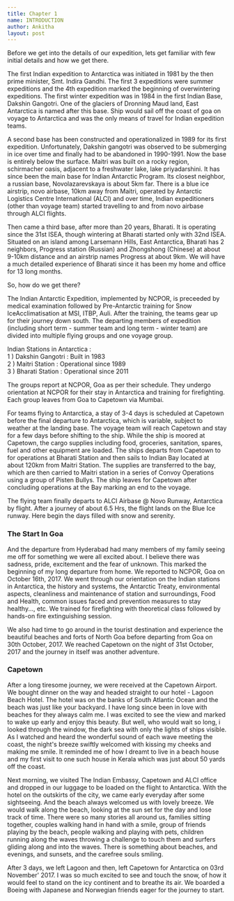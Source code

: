 ```yaml
---
title: Chapter 1
name: INTRODUCTION
author: Ankitha
layout: post
---
```



<p>Before we get into the details of our expedition, lets get familiar with few initial details and how we get there.</p>

<p>The first Indian expedition to Antarctica was initiated in 1981 by the then prime minister, Smt. Indira Gandhi. The first 3 expeditions were summer expeditions and the 4th expedition marked the beginning of overwintering expeditions. The first winter expedition was in 1984 in the first Indian Base, Dakshin Gangotri. One of the glaciers of Dronning Maud land, East Antarctica is named after this base. Ship would sail off the coast of goa on voyage to Antarctica and was the only means of travel for Indian expedition teams.</p>

<p>A second base has been constructed and operationalized in 1989 for its first expedition. Unfortunately, Dakshin gangotri was observed to be submerging in ice over time and finally had to be abandoned in 1990-1991. Now the base is entirely below the surface. Maitri was built on a rocky region, schirmacher oasis, adjacent to a freshwater lake, lake priyadarshini. It has since been the main base for Indian Antarctic Program. Its closest neighbor, a russian base, Novolazarevskaya is about 5km far. There is a blue ice airstrip, novo airbase, 10km away from Maitri, operated by Antarctic Logistics Centre International (ALCI) and over time, Indian expeditioners (other than voyage team) started travelling to and from novo airbase through ALCI flights.</p>

<p>Then came a third base, after more than 20 years, Bharati. It is operating since the 31st ISEA, though wintering at Bharati started only with 32nd ISEA. Situated on an island among Larsemann Hills, East Antarctica, Bharati has 2 neighbors, Progress station (Russian) and Zhongshong (Chinese) at about 9-10km distance and an airstrip names Progress at about 9km. We will have a much detailed experience of Bharati since it has been my home and office for 13 long months.</p>

<p>So, how do we get there?</p>

<p>The Indian Antarctic Expedition, implemented by NCPOR, is preceeded by medical examination followed by Pre-Antarctic training for Snow IceAcclimatisation at MSI, ITBP, Auli. After the training, the teams gear up for their journey down south. The departing members of expedition (including short term - summer team and long term - winter team) are divided into multiple flying groups and one voyage group.<br>

Indian Stations in Antarctica :<br>
1 ) Dakshin Gangotri : Built in 1983<br>
2 ) Maitri Station : Operational since 1989<br>
3 ) Bharati Station : Operational since 2011<br>

The groups report at NCPOR, Goa as per their schedule. They undergo orientation at NCPOR for their stay in Antarctica and training for firefighting. Each group leaves from Goa to Capetown via Mumbai.</p>

<p>For teams flying to Antarctica, a stay of 3-4 days is scheduled at Capetown before the final departure to Antarctica, which is variable, subject to weather at the landing base. The voyage team will reach Capetown and stay for a few days before shifting to the ship. While the ship is moored at Capetown, the cargo supplies including food, groceries, sanitation, spares, fuel and other equipment are loaded. The ships departs from Capetown to for operations at Bharati Station and then sails to Indian Bay located at about 120km from Maitri Station. The supplies are transferred to the bay, which are then carried to Maitri station in a series of Convoy Operations using a group of Pisten Bullys. The ship leaves for Capetown after concluding operations at the Bay marking an end to the voyage.</p>

<p>The flying team finally departs to ALCI Airbase @ Novo Runway, Antarctica by flight. After a journey of about 6.5 Hrs, the flight lands on the Blue Ice runway. Here begin the days filled with snow and serenity.</p>

<h3> The Start In Goa</h3>
<p>And the departure from Hyderabad had many members of my family seeing me off for something we were all excited about. I believe there was sadness, pride, excitement and the fear of unknown. This marked the beginning of my long departure from home. We reported to NCPOR, Goa on October 16th, 2017. We went through our orientation on the Indian stations in Antarctica, the history and systems, the Antarctic Treaty, environmental aspects, cleanliness and maintenance of station and surroundings, Food and Health, common issues faced and prevention measures to stay healthy..., etc. We trained for firefighting with theoretical class followed by hands-on fire extinguishing session. </p>

<p>We also had time to go around in the tourist destination and experience the beautiful beaches and forts of North Goa before departing from Goa on 30th October, 2017. We reached Capetown on the night of 31st October, 2017 and the journey in itself was another adventure.</p>

<h3>Capetown</h3>
<p>After a long tiresome journey, we were received at the Capetown Airport. We bought dinner on the way and headed straight to our hotel - Lagoon Beach Hotel. The hotel was on the banks of South Atlantic Ocean and the beach was just like your backyard. I have long since been in love with beaches for they always calm me. I was excited to see the view and marked to wake up early and enjoy this beauty. But well, who would wait so long, i looked through the window, the dark sea with only the lights of ships visible. As I watched and heard the wonderful sound of each wave meeting the coast, the night's breeze swiftly welcomed with kissing my cheeks and making me smile. It reminded me of how I dreamt to live in a beach house and my first visit to one such house in Kerala which was just about 50 yards off the coast.</p>

<p>Next morning, we visited The Indian Embassy, Capetown and ALCI office and dropped in our luggage to be loaded on the flight to Antarctica. With the hotel on the outskirts of the city, we came early everyday after some sightseeing. And the beach always welcomed us with lovely breeze. We would walk along the beach, looking at the sun set for the day and lose track of time. There were so many stories all around us, families sitting together, couples walking hand in hand with a smile, group of friends playing by the beach, people walking and playing with pets, children running along the waves throwing a challenge to touch them and surfers gliding along and into the waves. There is something about beaches, and evenings, and sunsets, and the carefree souls smiling.</p>

<p>After 3 days, we left Lagoon and then, left Capetown for Antarctica on 03rd November' 2017. I was so much excited to see and touch the snow, of how it would feel to stand on the icy continent and to breathe its air. We boarded a Boeing with Japanese and Norwegian friends eager for the journey to start.</p>